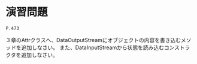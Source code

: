 
演習問題
========

`P.473`

３章のAttrクラスへ、DataOutputStreamにオブジェクトの内容を書き込むメソッドを追加しなさい。
また、DataInputStreamから状態を読み込むコンストラクタを追加しなさい。

